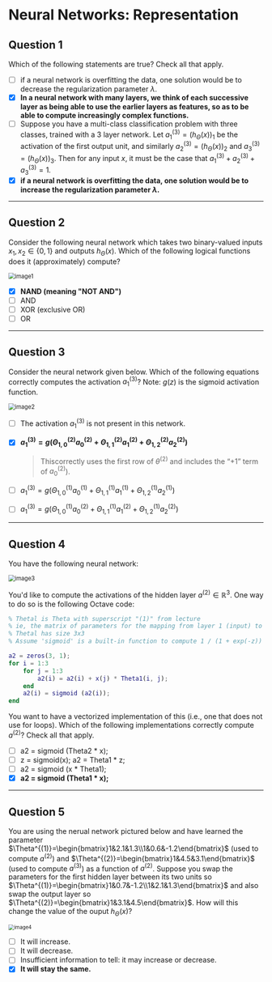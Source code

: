# Neural Networks: Representation

## Question 1

Which of the following statements are true? Check all that apply.

- [ ] if a neural network is overfitting the data, one solution would be to decrease the regularization parameter $\lambda$.
- [x] **In a neural network with many layers, we think of each successive layer as being able to use the earlier layers as features, so as to be able to compute increasingly complex functions.**
- [ ] Suppose you have a multi-class classification problem with three classes, trained with a 3 layer network. Let $a^{(3)}_1=(h_\Theta(x))_1$ be the activation of the first output unit, and similarly $a^{(3)}_2=(h_\Theta(x))_2$ and $a^{(3)}_3=(h_\Theta(x))_3$. Then for any input $x$, it must be the case that $a^{(3)}_1+a^{(3)}_2+a^{(3)}_3=1$.
- [x] **if a neural network is overfitting the data, one solution would be to increase the regularization parameter $\lambda$.**

---

## Question 2

Consider the following neural network which takes two binary-valued inputs $x_1,x_2 \in \{0, 1\}$ and outputs $h_\Theta(x)$. Which of the following logical functions does it (approximately) compute?

<img src="/Users/sangeunlee/lisy/com/Coursera_Stanford_Machine_Learning/week04/image1.png" alt="image1" style="zoom:80%;" />

- [x] **NAND (meaning "NOT AND")**
- [ ] AND
- [ ] XOR (exclusive OR)
- [ ] OR

---

## Question 3

Consider the neural network given below. Which of the following equations correctly computes the activation $a_1^{(3)}$? Note: $g(z)$ is the sigmoid activation function. 

<img src="/Users/sangeunlee/lisy/com/Coursera_Stanford_Machine_Learning/week04/image2.png" alt="image2" style="zoom:80%;" />

- [ ] The activation $a^{(3)}_1$ is not present in this network.

- [x] **$a^{(3)}_1=g(\Theta^{(2)}_{1,0}a_0^{(2)}+\Theta^{(2)}_{1,1}a^{(2)}_1+\Theta^{(2)}_{1,2}a_2^{(2)})$**

  > Thiscorrectly uses the first row of $\theta^{(2)}$ and includes the “+1” term of $a^{(2)}_0$).

- [ ] $a^{(3)}_1=g(\Theta^{(1)}_{1,0}a_0^{(1)}+\Theta^{(1)}_{1,1}a^{(1)}_1+\Theta^{(1)}_{1,2}a_2^{(1)})$

- [ ] $a^{(3)}_1=g(\Theta^{(1)}_{1,0}a_0^{(2)}+\Theta^{(1)}_{1,1}a^{(2)}_1+\Theta^{(1)}_{1,2}a_2^{(2)})$

---

## Question 4

You have the following neural network:

<img src="/Users/sangeunlee/lisy/com/Coursera_Stanford_Machine_Learning/week04/image3.png" alt="image3" style="zoom:80%;" />

You'd like to compute the activations of the hidden layer $a^{(2)} \in \mathbb{R}^3$. One way to do so is the following Octave code:

```matlab
% Thetal is Theta with superscript "(1)" from lecture
% ie, the matrix of parameters for the mapping from layer 1 (input) to layer 2
% Thetal has size 3x3
% Assume 'sigmoid' is a built-in function to compute 1 / (1 + exp(-z))

a2 = zeros(3, 1);
for i = 1:3
	for j = 1:3
		a2(i) = a2(i) + x(j) * Theta1(i, j);
	end
	a2(i) = sigmoid (a2(i));
end
```

You want to have a vectorized implementation of this (i.e., one that does not use for loops). Which of the following implementations correctly compute $a^{(2)}$? Check all that apply.

- [ ] a2 = sigmoid (Theta2 * x);
- [ ] z = sigmoid(x); a2 = Theta1 * z;
- [ ] a2 = sigmoid (x * Theta1);
- [x] **a2 = sigmoid (Theta1 * x);**

---

## Question 5

You are using the nerual network pictured below and have learned the parameter $\Theta^{(1)}=\begin{bmatrix}1&2.1&1.3\\1&0.6&-1.2\end{bmatrix}$ (used to compute $a^{(2)}$) and $\Theta^{(2)}=\begin{bmatrix}1&4.5&3.1\end{bmatrix}$ (used to compute $a^{(3)}$) as a function of $a^{(2)}$. Suppose you swap the parameters for the first hidden layer between its two units so $\Theta^{(1)}=\begin{bmatrix}1&0.7&-1.2\\1&2.1&1.3\end{bmatrix}$ and also swap the output layer so $\Theta^{(2)}=\begin{bmatrix}1&3.1&4.5\end{bmatrix}$. How will this change the value of the ouput $h_\Theta(x)$?

<img src="/Users/sangeunlee/lisy/com/Coursera_Stanford_Machine_Learning/week04/image4.png" alt="image4" style="zoom:70%;" />

- [ ] It will increase.
- [ ] It will decrease.
- [ ] Insufficient information to tell: it may increase or decrease.
- [x] **It will stay the same.**